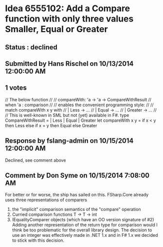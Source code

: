 # Idea 6555102: Add a Compare function with only three values Smaller, Equal or Greater #

## Status : declined

## Submitted by Hans Rischel on 10/13/2014 12:00:00 AM

## 1 votes

// The below function
//
// compareWith: 'a -> 'a -> CompareWithResult
// when 'a : comparison
//
// enables the convenient programming style:
//
// match compareWith x y with
// | Less -> ...
// | Equal -> ...
// | Greater -> ...
//
// This is well-known in SML but not (yet) available in F#.
type CompareWithResult = | Less | Equal | Greater
let compareWith x y =
if x < y then Less
else if x = y then Equal
else Greater

## Response by fslang-admin on 10/15/2014 12:00:00 AM

Declined, see comment above


## Comment by Don Syme on 10/15/2014 7:08:00 AM

For better or for worse, the ship has sailed on this. FSharp.Core already uses three representations of comparers
1. the "implicit" comparison semantics of the "compare" operation
2. Curried comparison functions T -> T -> int
3. IEqualityComparer objects (which have an OO version signature of #2)
Adding another representation of the return type for comparison would I think be too problematic for the overall library design. The decision to use an integer was effectively made in .NET 1.x and in F# 1.x we decided to stick with this decision.
